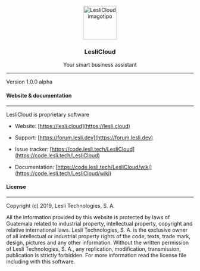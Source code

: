 <p align="center">
	<a href="https://lesli.cloud" target="_blank">
		<img width="90" alt="LesliCloud imagotipo" src="https://lesli.cloud/brand/.png" />
	</a>
</p>

<h3 align="center">LesliCloud</h3>
<p align="center">Your smart business assistant</p>

---

Version 1.0.0 alpha


#### Website & documentation
-------

LesliCloud is proprietary software

* Website: [https://lesli.cloud](https://lesli.cloud)

* Support: [https://forum.lesli.dev](https://forum.lesli.dev)

* Issue tracker: [https://code.lesli.tech/LesliCloud](https://code.lesli.tech/LesliCloud)

* Documentation: [https://code.lesli.tech/LesliCloud/wiki](https://code.lesli.tech/LesliCloud/wiki)

#### License
-------
Copyright (c) 2019, Lesli Technologies, S. A.

All the information provided by this website is protected by laws of Guatemala related 
to industrial property, intellectual property, copyright and relative international laws. 
Lesli Technologies, S. A. is the exclusive owner of all intellectual or industrial property
rights of the code, texts, trade mark, design, pictures and any other information.
Without the written permission of Lesli Technologies, S. A., any replication, modification,
transmission, publication is strictly forbidden.
For more information read the license file including with this software.
